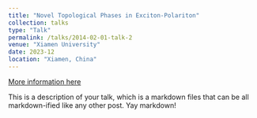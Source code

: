 ```yaml
---
title: "Novel Topological Phases in Exciton-Polariton"
collection: talks
type: "Talk"
permalink: /talks/2014-02-01-talk-2
venue: "Xiamen University"
date: 2023-12
location: "Xiamen, China"
---
```


[More information here](http://example2.com)

This is a description of your talk, which is a markdown files that can be all markdown-ified like any other post. Yay markdown!
